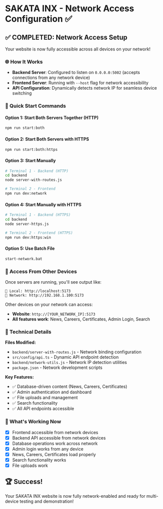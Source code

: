 # SAKATA INX - Network Access Configuration ✅

## ✅ COMPLETED: Network Access Setup

Your website is now fully accessible across all devices on your network! 

### 🌐 How It Works
- **Backend Server**: Configured to listen on `0.0.0.0:5002` (accepts connections from any network device)
- **Frontend Server**: Running with `--host` flag for network accessibility
- **API Configuration**: Dynamically detects network IP for seamless device switching

### 🚀 Quick Start Commands

#### Option 1: Start Both Servers Together (HTTP)
```bash
npm run start:both
```

#### Option 2: Start Both Servers with HTTPS
```bash
npm run start:both:https
```

#### Option 3: Start Manually
```bash
# Terminal 1 - Backend (HTTP)
cd backend
node server-with-routes.js

# Terminal 2 - Frontend  
npm run dev:network
```

#### Option 4: Start Manually with HTTPS
```bash
# Terminal 1 - Backend (HTTPS)
cd backend
node server-https.js

# Terminal 2 - Frontend (HTTPS)
npm run dev:https:win
```

#### Option 5: Use Batch File
```bash
start-network.bat
```

### 📱 Access From Other Devices

Once servers are running, you'll see output like:
```
📍 Local: http://localhost:5173
📍 Network: http://192.168.1.100:5173
```

Other devices on your network can access:
- **Website**: `http://[YOUR_NETWORK_IP]:5173`
- **All features work**: News, Careers, Certificates, Admin Login, Search

### 🔧 Technical Details

**Files Modified:**
- `backend/server-with-routes.js` - Network binding configuration
- `src/config/api.ts` - Dynamic API endpoint detection
- `backend/network-utils.js` - Network IP detection utilities
- `package.json` - Network development scripts

**Key Features:**
- ✅ Database-driven content (News, Careers, Certificates)
- ✅ Admin authentication and dashboard
- ✅ File uploads and management
- ✅ Search functionality
- ✅ All API endpoints accessible

### 🎯 What's Working Now
- [x] Frontend accessible from network devices
- [x] Backend API accessible from network devices  
- [x] Database operations work across network
- [x] Admin login works from any device
- [x] News, Careers, Certificates load properly
- [x] Search functionality works
- [x] File uploads work

## 🏆 Success!
Your SAKATA INX website is now fully network-enabled and ready for multi-device testing and demonstration!
